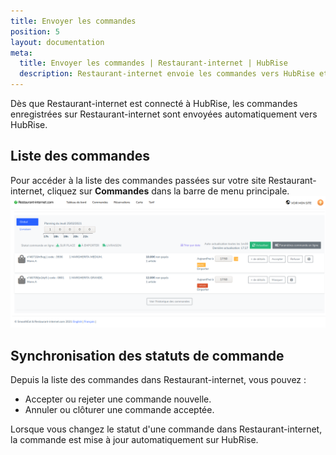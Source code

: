 ```yaml
---
title: Envoyer les commandes
position: 5
layout: documentation
meta:
  title: Envoyer les commandes | Restaurant-internet | HubRise
  description: Restaurant-internet envoie les commandes vers HubRise et synchronise les statuts de commande. Connectez vos apps et synchronisez vos données.
---
```


Dès que Restaurant-internet est connecté à HubRise, les commandes enregistrées sur Restaurant-internet sont envoyées automatiquement vers HubRise.

## Liste des commandes

Pour accéder à la liste des commandes passées sur votre site Restaurant-internet, cliquez sur **Commandes** dans la barre de menu principale.
![Commandes - Liste des commandes](../images/009-fr-restaurant-internet-liste-commandes.png)

## Synchronisation des statuts de commande

Depuis la liste des commandes dans Restaurant-internet, vous pouvez :

- Accepter ou rejeter une commande nouvelle.
- Annuler ou clôturer une commande acceptée.

Lorsque vous changez le statut d'une commande dans Restaurant-internet, la commande est mise à jour automatiquement sur HubRise.
